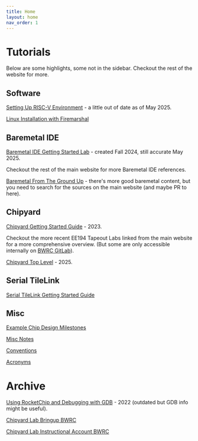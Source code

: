 ```yaml
---
title: Home
layout: home
nav_order: 1
---
```


# Tutorials

Below are some highlights, some not in the sidebar. Checkout the rest of the website for more.

## Software

[Setting Up RISC-V Environment](software/setting-up-riscv-environment.html) - a little out of date as of May 2025.

[Linux Installation with Firemarshal](software/firemarshal-setup.md)

## Baremetal IDE

[Baremetal IDE Getting Started Lab](baremetal-ide/Baremetal-IDE-Lab.html) - created Fall 2024, still accurate May 2025.

Checkout the rest of the main website for more Baremetal IDE references.

[Baremetal From The Ground Up](software/baremetal-from-the-ground-up.html) - there's more good baremetal content, but you need to search for the sources on the main website (and maybe PR to here).

## Chipyard

[Chipyard Getting Started Guide](chipyard/chipyard-lab/index.html) - 2023.

Checkout the more recent EE194 Tapeout Labs linked from the main website for a more comprehensive overview. 
(But some are only accessible internally on [BWRC GitLab](https://bwrcrepo.eecs.berkeley.edu/ee290c_ee194_intech22)).

[Chipyard Top Level](chipyard/chipyard-toplevel/chipyard-toplevel.html) - 2025. 

## Serial TileLink

[Serial TileLink Getting Started Guide](chipyard/serial-tilelink/index.html)

## Misc

[Example Chip Design Milestones](example-chip-design-milestones/example-chip-design-milestones.html)

[Misc Notes](notes/notes.html)

[Conventions](conventions.html) 

[Acronyms](acronyms.html)

# Archive

[Using RocketChip and Debugging with GDB](chipyard/deprecated/gdb_and_rocketchip.html) - 2022 (outdated but GDB info might be useful). 

[Chipyard Lab Bringup BWRC](chipyard/deprecated/chipyardlab-bringup-bwrc.html)

[Chipyard Lab Instructional Account BWRC](chipyard/deprecated/chipyardlab-bringup-inst.html)

